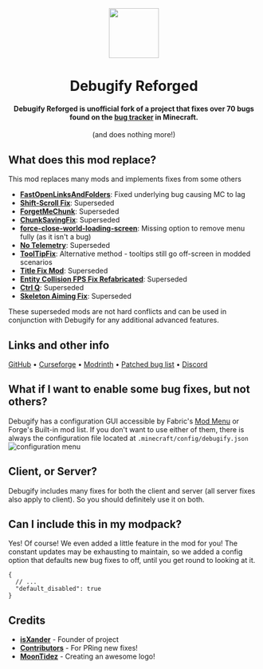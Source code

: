<div align="center">

<img src="https://dl.isxander.dev/logos/debugify/v2/debugify-512x.png" width="100"/>

# Debugify Reforged
#### Debugify Reforged is unofficial fork of a project that fixes **over 70** bugs found on the <a href="https://bugs.mojang.com/projects/MC/issues">bug tracker</a> in Minecraft.
(and does nothing more!)

</div>

## What does this mod replace?
This mod replaces many mods and implements fixes from some others

- **[FastOpenLinksAndFolders](https://www.curseforge.com/minecraft/mc-mods/fastopenlinksandfolders)**: Fixed underlying bug causing MC to lag
- **[Shift-Scroll Fix](https://www.curseforge.com/minecraft/mc-mods/shift-scroll-fix)**: Superseded
- **[ForgetMeChunk](https://www.curseforge.com/minecraft/mc-mods/forgetmechunk)**: Superseded
- **[ChunkSavingFix](https://www.curseforge.com/minecraft/mc-mods/chunk-saving-fix)**: Superseded
- **[force-close-world-loading-screen](https://modrinth.com/mod/forcecloseworldloadingscreen)**: Missing option to remove menu fully (as it isn't a bug)
- **[No Telemetry](https://www.curseforge.com/minecraft/mc-mods/no-telemetry/)**: Superseded
- **[ToolTipFix](https://www.curseforge.com/minecraft/mc-mods/tooltipfix)**: Alternative method - tooltips still go off-screen in modded scenarios
- **[Title Fix Mod](https://modrinth.com/mod/title-fix-mod)**: Superseded
- **[Entity Collision FPS Fix Refabricated](https://www.curseforge.com/minecraft/mc-mods/entity-collision-fps-fix-fabric)**: Superseded
- **[Ctrl Q](https://www.curseforge.com/minecraft/mc-mods/ctrl-q)**: Superseded
- **[Skeleton Aiming Fix](https://www.curseforge.com/minecraft/mc-mods/skeleton-aiming-fix)**: Superseded

These superseded mods are not hard conflicts and can be used in conjunction with Debugify for any additional advanced features.

## Links and other info
[GitHub](https://github.com/isXander/Debugify) • [Curseforge](https://curseforge.com/minecraft/mc-mods/debugify) • [Modrinth](https://modrinth.com/mod/debugify) • [Patched bug list](https://github.com/isXander/Debugify/blob/1.19/PATCHED.md) • [Discord](https://short.isxander.dev/discord)

## What if I want to enable some bug fixes, but not others?
Debugify has a configuration GUI accessible by Fabric's [Mod Menu](https://modrinth.com/mod/modmenu) or Forge's Built-in mod list.
If you don't want to use either of them, there is always the configuration file located at
`.minecraft/config/debugify.json`
![configuration menu](https://i.imgur.com/0hv9cvu.png)

## Client, or Server?
Debugify includes many fixes for both the client and server (all server fixes also apply to client).
So you should definitely use it on both.

## Can I include this in my modpack?
Yes! Of course! We even added a little feature in the mod for you! The constant updates may be exhausting to maintain,
so we added a config option that defaults new bug fixes to off, until you get round to looking at it.

```json5
{
  // ...
  "default_disabled": true
}
```

## Credits
- [**isXander**](https://github.com/isXander) - Founder of project
- [**Contributors**](https://github.com/isXander/Debugify/graphs/contributors) - For PRing new fixes!
- [**MoonTidez**](https://github.com/MoonTidez) - Creating an awesome logo!
